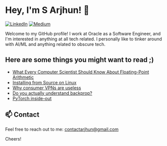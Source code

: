 # Hey, I'm S Arjhun! 👋

[![LinkedIn](https://img.shields.io/badge/-LinkedIn-0077B5?style=flat-square&logo=linkedin&logoColor=white)](https://www.linkedin.com/in/arjhunsreedar)
[![Medium](https://img.shields.io/badge/-Medium-black?style=flat-square&logo=medium)](https://medium.com/@MinatoNamikaze02)

Welcome to my GitHub profile! I work at Oracle as a Software Engineer, and I'm interested in anything at all tech related.
I personally like to tinker around with AI/ML and anything related to obscure tech.

## Here are some things you might want to read ;)
- [What Every Computer Scientist Should Know About Floating-Point Arithmetic](https://docs.oracle.com/cd/E19957-01/806-3568/ncg_goldberg.html)
- [Installing from Source on Linux](https://moi.vonos.net/linux/beginners-installing-from-source/)
- [Why consumer VPNs are useless](https://moi.vonos.net/2023/08/vpns/)
- [Do you actually understand backprop?](https://karpathy.medium.com/yes-you-should-understand-backprop-e2f06eab496b)
- [PyTorch inside-out](http://blog.ezyang.com/2019/05/pytorch-internals/)

## 📫 Contact

Feel free to reach out to me: [contactarjhun@gmail.com](mailto:contactarjhun@gmail.com)


Cheers!

